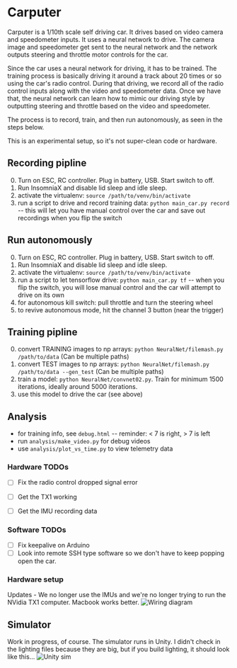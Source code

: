 
# Carputer

Carputer is a 1/10th scale self driving car. It drives based on video camera and speedometer inputs. It uses a neural network to drive. The camera image and speedometer get sent to the neural network and the network outputs steering and throttle motor controls for the car.

Since the car uses a neural network for driving, it has to be trained. The training process is basically driving it around a track about 20 times or so using the car's radio control. During that driving, we record all of the radio control inputs along with the video and speedometer data. Once we have that, the neural network can learn how to mimic our driving style by outputting steering and throttle based on the video and speedometer.

The process is to record, train, and then run autonomously, as seen in the steps below.

This is an experimental setup, so it's not super-clean code or hardware.

## Recording pipline
0. Turn on ESC, RC controller. Plug in battery, USB. Start switch to off.
0. Run InsomniaX and disable lid sleep and idle sleep.
0. activate the virtualenv: `source /path/to/venv/bin/activate`
0. run a script to drive and record training data: `python main_car.py record` --
this will let you have manual control over the car
and save out recordings when you flip the switch


## Run autonomously

0. Turn on ESC, RC controller. Plug in battery, USB. Start switch to off.
0. Run InsomniaX and disable lid sleep and idle sleep.
0. activate the virtualenv: `source /path/to/venv/bin/activate`
0. run a script to let tensorflow drive: `python main_car.py tf` --
when you flip the switch, you will lose manual control
and the car will attempt to drive on its own
0. for autonomous kill switch: pull throttle and turn the steering wheel
0. to revive autonomous mode, hit the channel 3 button (near the trigger)


## Training pipline

0. convert TRAINING images to np arrays: `python NeuralNet/filemash.py /path/to/data` (Can be multiple paths)
0. convert TEST images to np arrays: `python NeuralNet/filemash.py /path/to/data --gen_test` (Can be multiple paths)
0. train a model: `python NeuralNet/convnet02.py`. Train for minimum 1500 iterations, ideally around 5000 iterations.
0. use this model to drive the car (see above)


## Analysis

* for training info, see `debug.html` -- reminder: < 7 is right, > 7 is left
* run `analysis/make_video.py` for debug videos
* use `analysis/plot_vs_time.py` to view telemetry data


### Hardware TODOs

- [ ] Fix the radio control dropped signal error
- [ ] Get the TX1 working
- [ ] Get the IMU recording data


### Software TODOs

- [ ] Fix keepalive on Arduino
- [ ] Look into remote SSH type software so we don't have to keep popping open the car.

### Hardware setup
Updates - We no longer use the IMUs and we're no longer trying to run the NVidia TX1 computer. Macbook works better.
![Wiring diagram](https://github.com/otaviogood/carputer/blob/master/CarDiagram.jpg "Wiring diagram")

## Simulator

Work in progress, of course. The simulator runs in Unity. I didn't check in the lighting files because they are big, but if you build lighting, it should look like this...
![Unity sim](https://github.com/otaviogood/carputer/blob/master/warehouse_sim.jpg "Unity sim")
